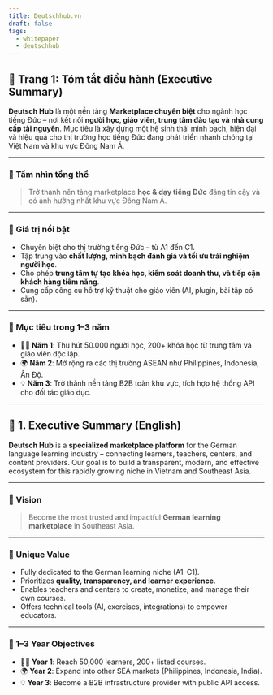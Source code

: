```yaml
---
title: Deutschhub.vn
draft: false
tags:
  - whitepaper
  - deutschhub
---
```


## 📄 Trang 1: Tóm tắt điều hành (Executive Summary)

**Deutsch Hub** là một nền tảng **Marketplace chuyên biệt** cho ngành học tiếng Đức – nơi kết nối **người học, giáo viên, trung tâm đào tạo và nhà cung cấp tài nguyên**. Mục tiêu là xây dựng một hệ sinh thái minh bạch, hiện đại và hiệu quả cho thị trường học tiếng Đức đang phát triển nhanh chóng tại Việt Nam và khu vực Đông Nam Á.

---

### 🎯 Tầm nhìn tổng thể

> Trở thành nền tảng marketplace **học & dạy tiếng Đức** đáng tin cậy và có ảnh hưởng nhất khu vực Đông Nam Á.

---

### 💎 Giá trị nổi bật

- Chuyên biệt cho thị trường tiếng Đức – từ A1 đến C1.
- Tập trung vào **chất lượng, minh bạch đánh giá và tối ưu trải nghiệm người học**.
- Cho phép **trung tâm tự tạo khóa học, kiểm soát doanh thu, và tiếp cận khách hàng tiềm năng**.
- Cung cấp công cụ hỗ trợ kỹ thuật cho giáo viên (AI, plugin, bài tập có sẵn).

---

### 🎯 Mục tiêu trong 1–3 năm

- 🧑‍🎓 **Năm 1**: Thu hút 50.000 người học, 200+ khóa học từ trung tâm và giáo viên độc lập.
- 🌍 **Năm 2**: Mở rộng ra các thị trường ASEAN như Philippines, Indonesia, Ấn Độ.
- 💡 **Năm 3**: Trở thành nền tảng B2B toàn khu vực, tích hợp hệ thống API cho đối tác giáo dục.

---

## 📄 1. Executive Summary (English)

**Deutsch Hub** is a **specialized marketplace platform** for the German language learning industry – connecting learners, teachers, centers, and content providers. Our goal is to build a transparent, modern, and effective ecosystem for this rapidly growing niche in Vietnam and Southeast Asia.

---

### 🎯 Vision

> Become the most trusted and impactful **German learning marketplace** in Southeast Asia.

---

### 💎 Unique Value

- Fully dedicated to the German learning niche (A1–C1).
- Prioritizes **quality, transparency, and learner experience**.
- Enables teachers and centers to create, monetize, and manage their own courses.
- Offers technical tools (AI, exercises, integrations) to empower educators.

---

### 🎯 1–3 Year Objectives

- 🧑‍🎓 **Year 1**: Reach 50,000 learners, 200+ listed courses.
- 🌍 **Year 2**: Expand into other SEA markets (Philippines, Indonesia, India).
- 💡 **Year 3**: Become a B2B infrastructure provider with public API access.
